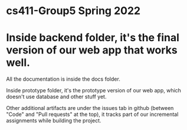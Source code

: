 # cs411-Group5 Spring 2022

# Inside backend folder, it's the final version of our web app that works well.

All the documentation is inside the docs folder.

Inside prototype folder, it's the prototype version of our web app, which doesn't use database and other stuff yet.

Other additional artifacts are under the issues tab in github (between "Code" and "Pull requests" at the top), it tracks part of our incremental assignments while building the project.
